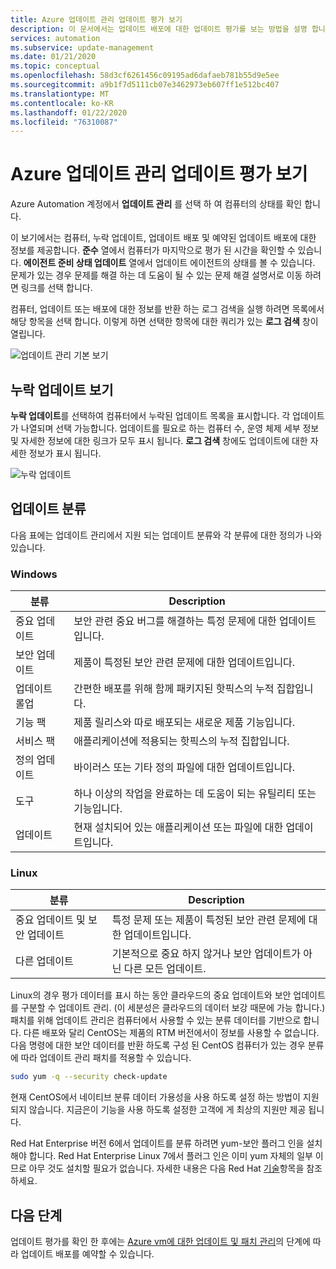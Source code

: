 ```yaml
---
title: Azure 업데이트 관리 업데이트 평가 보기
description: 이 문서에서는 업데이트 배포에 대한 업데이트 평가를 보는 방법을 설명 합니다.
services: automation
ms.subservice: update-management
ms.date: 01/21/2020
ms.topic: conceptual
ms.openlocfilehash: 58d3cf6261456c09195ad6dafaeb781b55d9e5ee
ms.sourcegitcommit: a9b1f7d5111cb07e3462973eb607ff1e512bc407
ms.translationtype: MT
ms.contentlocale: ko-KR
ms.lasthandoff: 01/22/2020
ms.locfileid: "76310087"
---
```

# <a name="view-azure-update-management-update-assessments"></a>Azure 업데이트 관리 업데이트 평가 보기

Azure Automation 계정에서 **업데이트 관리** 를 선택 하 여 컴퓨터의 상태를 확인 합니다.

이 보기에서는 컴퓨터, 누락 업데이트, 업데이트 배포 및 예약된 업데이트 배포에 대한 정보를 제공합니다. **준수** 열에서 컴퓨터가 마지막으로 평가 된 시간을 확인할 수 있습니다. **에이전트 준비 상태 업데이트** 열에서 업데이트 에이전트의 상태를 볼 수 있습니다. 문제가 있는 경우 문제를 해결 하는 데 도움이 될 수 있는 문제 해결 설명서로 이동 하려면 링크를 선택 합니다.

컴퓨터, 업데이트 또는 배포에 대한 정보를 반환 하는 로그 검색을 실행 하려면 목록에서 해당 항목을 선택 합니다. 이렇게 하면 선택한 항목에 대한 쿼리가 있는 **로그 검색** 창이 열립니다.

![업데이트 관리 기본 보기](media/automation-update-management/update-management-view.png)

## <a name="view-missing-updates"></a>누락 업데이트 보기

**누락 업데이트**를 선택하여 컴퓨터에서 누락된 업데이트 목록을 표시합니다. 각 업데이트가 나열되며 선택 가능합니다. 업데이트를 필요로 하는 컴퓨터 수, 운영 체제 세부 정보 및 자세한 정보에 대한 링크가 모두 표시 됩니다. **로그 검색** 창에도 업데이트에 대한 자세한 정보가 표시 됩니다.

![누락 업데이트](./media/automation-view-update-assessments/automation-view-update-assessments-missing-updates.png)

## <a name="update-classifications"></a>업데이트 분류

다음 표에는 업데이트 관리에서 지원 되는 업데이트 분류와 각 분류에 대한 정의가 나와 있습니다.

### <a name="windows"></a>Windows

|분류  |Description  |
|---------|---------|
|중요 업데이트     | 보안 관련 중요 버그를 해결하는 특정 문제에 대한 업데이트입니다.        |
|보안 업데이트     | 제품이 특정된 보안 관련 문제에 대한 업데이트입니다.        |
|업데이트 롤업     | 간편한 배포를 위해 함께 패키지된 핫픽스의 누적 집합입니다.        |
|기능 팩     | 제품 릴리스와 따로 배포되는 새로운 제품 기능입니다.        |
|서비스 팩     | 애플리케이션에 적용되는 핫픽스의 누적 집합입니다.        |
|정의 업데이트     | 바이러스 또는 기타 정의 파일에 대한 업데이트입니다.        |
|도구     | 하나 이상의 작업을 완료하는 데 도움이 되는 유틸리티 또는 기능입니다.        |
|업데이트     | 현재 설치되어 있는 애플리케이션 또는 파일에 대한 업데이트입니다.        |

### <a name="linux-2"></a>Linux

|분류  |Description  |
|---------|---------|
|중요 업데이트 및 보안 업데이트     | 특정 문제 또는 제품이 특정된 보안 관련 문제에 대한 업데이트입니다.         |
|다른 업데이트     | 기본적으로 중요 하지 않거나 보안 업데이트가 아닌 다른 모든 업데이트.        |

Linux의 경우 평가 데이터를 표시 하는 동안 클라우드의 중요 업데이트와 보안 업데이트를 구분할 수 업데이트 관리. (이 세분성은 클라우드의 데이터 보강 때문에 가능 합니다.) 패치를 위해 업데이트 관리은 컴퓨터에서 사용할 수 있는 분류 데이터를 기반으로 합니다. 다른 배포와 달리 CentOS는 제품의 RTM 버전에서이 정보를 사용할 수 없습니다. 다음 명령에 대한 보안 데이터를 반환 하도록 구성 된 CentOS 컴퓨터가 있는 경우 분류에 따라 업데이트 관리 패치를 적용할 수 있습니다.

```bash
sudo yum -q --security check-update
```

현재 CentOS에서 네이티브 분류 데이터 가용성을 사용 하도록 설정 하는 방법이 지원 되지 않습니다. 지금은이 기능을 사용 하도록 설정한 고객에 게 최상의 지원만 제공 됩니다.

Red Hat Enterprise 버전 6에서 업데이트를 분류 하려면 yum-보안 플러그 인을 설치 해야 합니다. Red Hat Enterprise Linux 7에서 플러그 인은 이미 yum 자체의 일부 이므로 아무 것도 설치할 필요가 없습니다. 자세한 내용은 다음 Red Hat [기술](https://access.redhat.com/solutions/10021)항목을 참조 하세요.

## <a name="next-steps"></a>다음 단계

업데이트 평가를 확인 한 후에는 [Azure vm에 대한 업데이트 및 패치 관리](automation-tutorial-update-management.md)의 단계에 따라 업데이트 배포를 예약할 수 있습니다.
